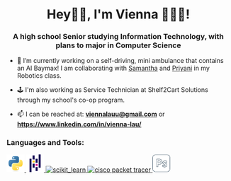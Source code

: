 <h1 align="center">Hey👋🏻, I'm Vienna 👩🏻‍💻!</h1>
<h3 align="center">A high school Senior studying Information Technology, with plans to major in Computer Science</h3>

- 📡 I’m currently working on a self-driving, mini ambulance that contains an AI Baymax! I am collaborating with [Samantha](https://github.com/samanthadiggs) and [Priyani](https://github.com/priyanirawal) in my Robotics class.

- 🕹️ I'm also working as Service Technician at Shelf2Cart Solutions through my school's co-op program.

- 📫 I can be reached at: **viennalauu@gmail.com** or **https://www.linkedin.com/in/vienna-lau/**

<h3 align="left">Languages and Tools:</h3>
<p align="left"> <a href="https://www.python.org" target="_blank" rel="noreferrer"> <img src="https://raw.githubusercontent.com/devicons/devicon/master/icons/python/python-original.svg" alt="python" width="40" height="40"/> <a href="https://pandas.pydata.org/" target="_blank" rel="noreferrer"> <img src="https://raw.githubusercontent.com/devicons/devicon/2ae2a900d2f041da66e950e4d48052658d850630/icons/pandas/pandas-original.svg" alt="pandas" width="40" height="40"/> </a> </a> <a href="https://scikit-learn.org/" target="_blank" rel="noreferrer"> <img src="https://upload.wikimedia.org/wikipedia/commons/0/05/Scikit_learn_logo_small.svg" alt="scikit_learn" width="40" height="40"/> <a href="https://www.netacad.com/courses/packet-tracer" target="_blank" rel="noreferrer"> <img src="https://img.utdstc.com/icon/721/e38/721e3824a87ba439cbd2e9e2357e678ba46d5d249cf52fd39a9dc90de7d37b28:100" alt="cisco packet tracer" width="40" height="40"/> </a> </a> <a href="https://www.photoshop.com/en" target="_blank" rel="noreferrer"> <img src="https://raw.githubusercontent.com/devicons/devicon/master/icons/photoshop/photoshop-line.svg" alt="photoshop" width="40" height="40"/> </a>  </p>
